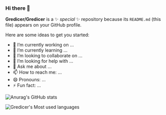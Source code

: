 ### Hi there 👋


**Gredicer/Gredicer** is a ✨ _special_ ✨ repository because its `README.md` (this file) appears on your GitHub profile.

Here are some ideas to get you started:

- 🔭 I’m currently working on ...
- 🌱 I’m currently learning ...
- 👯 I’m looking to collaborate on ...
- 🤔 I’m looking for help with ...
- 💬 Ask me about ...
- 📫 How to reach me: ...
- 😄 Pronouns: ...
- ⚡ Fun fact: ...


![Anurag's GitHub stats](https://github-readme-stats.vercel.app/api?username=Gredicer&theme=default&show_icons=true)


![Gredicer's Most used languages](https://github-readme-stats.vercel.app/api/top-langs/?username=Gredicer&layout=compact&hide_border=true&langs_count=10)

